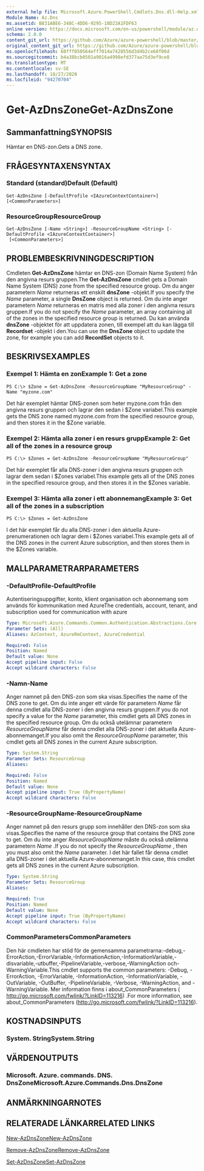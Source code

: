 ```yaml
---
external help file: Microsoft.Azure.PowerShell.Cmdlets.Dns.dll-Help.xml
Module Name: Az.Dns
ms.assetid: B831ABE6-348C-4DD6-9295-18D23A1FDF63
online version: https://docs.microsoft.com/en-us/powershell/module/az.dns/get-azdnszone
schema: 2.0.0
content_git_url: https://github.com/Azure/azure-powershell/blob/master/src/Dns/Dns/help/Get-AzDnsZone.md
original_content_git_url: https://github.com/Azure/azure-powershell/blob/master/src/Dns/Dns/help/Get-AzDnsZone.md
ms.openlocfilehash: 68fff050564eff7014a7428556d3d4b2ce68f06d
ms.sourcegitcommit: b4a38bcb0501a9016a4998efd377aa75d3ef9ce8
ms.translationtype: MT
ms.contentlocale: sv-SE
ms.lasthandoff: 10/27/2020
ms.locfileid: "94270704"
---
```

# <span data-ttu-id="94e72-101">Get-AzDnsZone</span><span class="sxs-lookup"><span data-stu-id="94e72-101">Get-AzDnsZone</span></span>

## <span data-ttu-id="94e72-102">Sammanfattning</span><span class="sxs-lookup"><span data-stu-id="94e72-102">SYNOPSIS</span></span>
<span data-ttu-id="94e72-103">Hämtar en DNS-zon.</span><span class="sxs-lookup"><span data-stu-id="94e72-103">Gets a DNS zone.</span></span>

## <span data-ttu-id="94e72-104">FRÅGESYNTAXEN</span><span class="sxs-lookup"><span data-stu-id="94e72-104">SYNTAX</span></span>

### <span data-ttu-id="94e72-105">Standard (standard)</span><span class="sxs-lookup"><span data-stu-id="94e72-105">Default (Default)</span></span>
```
Get-AzDnsZone [-DefaultProfile <IAzureContextContainer>] [<CommonParameters>]
```

### <span data-ttu-id="94e72-106">ResourceGroup</span><span class="sxs-lookup"><span data-stu-id="94e72-106">ResourceGroup</span></span>
```
Get-AzDnsZone [-Name <String>] -ResourceGroupName <String> [-DefaultProfile <IAzureContextContainer>]
 [<CommonParameters>]
```

## <span data-ttu-id="94e72-107">PROBLEMBESKRIVNING</span><span class="sxs-lookup"><span data-stu-id="94e72-107">DESCRIPTION</span></span>
<span data-ttu-id="94e72-108">Cmdleten **Get-AzDnsZone** hämtar en DNS-zon (Domain Name System) från den angivna resurs gruppen.</span><span class="sxs-lookup"><span data-stu-id="94e72-108">The **Get-AzDnsZone** cmdlet gets a Domain Name System (DNS) zone from the specified resource group.</span></span>
<span data-ttu-id="94e72-109">Om du anger parametern *Name* returneras ett enskilt **dnsZone** -objekt.</span><span class="sxs-lookup"><span data-stu-id="94e72-109">If you specify the *Name* parameter, a single **DnsZone** object is returned.</span></span>
<span data-ttu-id="94e72-110">Om du inte anger parametern *Name* returneras en matris med alla zoner i den angivna resurs gruppen.</span><span class="sxs-lookup"><span data-stu-id="94e72-110">If you do not specify the *Name* parameter, an array containing all of the zones in the specified resource group is returned.</span></span>
<span data-ttu-id="94e72-111">Du kan använda **dnsZone** -objektet för att uppdatera zonen, till exempel att du kan lägga till **Recordset** -objekt i den.</span><span class="sxs-lookup"><span data-stu-id="94e72-111">You can use the **DnsZone** object to update the zone, for example you can add **RecordSet** objects to it.</span></span>

## <span data-ttu-id="94e72-112">BESKRIVS</span><span class="sxs-lookup"><span data-stu-id="94e72-112">EXAMPLES</span></span>

### <span data-ttu-id="94e72-113">Exempel 1: Hämta en zon</span><span class="sxs-lookup"><span data-stu-id="94e72-113">Example 1: Get a zone</span></span>
```
PS C:\> $Zone = Get-AzDnsZone -ResourceGroupName "MyResourceGroup" -Name "myzone.com"
```

<span data-ttu-id="94e72-114">Det här exemplet hämtar DNS-zonen som heter myzone.com från den angivna resurs gruppen och lagrar den sedan i $Zone variabel.</span><span class="sxs-lookup"><span data-stu-id="94e72-114">This example gets the DNS zone named myzone.com from the specified resource group, and then stores it in the $Zone variable.</span></span>

### <span data-ttu-id="94e72-115">Exempel 2: Hämta alla zoner i en resurs grupp</span><span class="sxs-lookup"><span data-stu-id="94e72-115">Example 2: Get all of the zones in a resource group</span></span>
```
PS C:\> $Zones = Get-AzDnsZone -ResourceGroupName "MyResourceGroup"
```

<span data-ttu-id="94e72-116">Det här exemplet får alla DNS-zoner i den angivna resurs gruppen och lagrar dem sedan i $Zones variabel.</span><span class="sxs-lookup"><span data-stu-id="94e72-116">This example gets all of the DNS zones in the specified resource group, and then stores it in the $Zones variable.</span></span>

### <span data-ttu-id="94e72-117">Exempel 3: Hämta alla zoner i ett abonnemang</span><span class="sxs-lookup"><span data-stu-id="94e72-117">Example 3: Get all of the zones in a subscription</span></span>
```
PS C:\> $Zones = Get-AzDnsZone
```

<span data-ttu-id="94e72-118">I det här exemplet får du alla DNS-zoner i den aktuella Azure-prenumerationen och lagrar dem i $Zones variabel.</span><span class="sxs-lookup"><span data-stu-id="94e72-118">This example gets all of the DNS zones in the current Azure subscription, and then stores them in the $Zones variable.</span></span>

## <span data-ttu-id="94e72-119">MALLPARAMETRAR</span><span class="sxs-lookup"><span data-stu-id="94e72-119">PARAMETERS</span></span>

### <span data-ttu-id="94e72-120">-DefaultProfile</span><span class="sxs-lookup"><span data-stu-id="94e72-120">-DefaultProfile</span></span>
<span data-ttu-id="94e72-121">Autentiseringsuppgifter, konto, klient organisation och abonnemang som används för kommunikation med Azure</span><span class="sxs-lookup"><span data-stu-id="94e72-121">The credentials, account, tenant, and subscription used for communication with azure</span></span>

```yaml
Type: Microsoft.Azure.Commands.Common.Authentication.Abstractions.Core.IAzureContextContainer
Parameter Sets: (All)
Aliases: AzContext, AzureRmContext, AzureCredential

Required: False
Position: Named
Default value: None
Accept pipeline input: False
Accept wildcard characters: False
```

### <span data-ttu-id="94e72-122">-Namn</span><span class="sxs-lookup"><span data-stu-id="94e72-122">-Name</span></span>
<span data-ttu-id="94e72-123">Anger namnet på den DNS-zon som ska visas.</span><span class="sxs-lookup"><span data-stu-id="94e72-123">Specifies the name of the DNS zone to get.</span></span>
<span data-ttu-id="94e72-124">Om du inte anger ett värde för parametern *Name* får denna cmdlet alla DNS-zoner i den angivna resurs gruppen.</span><span class="sxs-lookup"><span data-stu-id="94e72-124">If you do not specify a value for the *Name* parameter, this cmdlet gets all DNS zones in the specified resource group.</span></span>
<span data-ttu-id="94e72-125">Om du också utelämnar parametern *ResourceGroupName* får denna cmdlet alla DNS-zoner i det aktuella Azure-abonnemanget.</span><span class="sxs-lookup"><span data-stu-id="94e72-125">If you also omit the *ResourceGroupName* parameter, this cmdlet gets all DNS zones in the current Azure subscription.</span></span>

```yaml
Type: System.String
Parameter Sets: ResourceGroup
Aliases:

Required: False
Position: Named
Default value: None
Accept pipeline input: True (ByPropertyName)
Accept wildcard characters: False
```

### <span data-ttu-id="94e72-126">-ResourceGroupName</span><span class="sxs-lookup"><span data-stu-id="94e72-126">-ResourceGroupName</span></span>
<span data-ttu-id="94e72-127">Anger namnet på den resurs grupp som innehåller den DNS-zon som ska visas.</span><span class="sxs-lookup"><span data-stu-id="94e72-127">Specifies the name of the resource group that contains the DNS zone to get.</span></span>
<span data-ttu-id="94e72-128">Om du inte anger *ResourceGroupName* måste du också utelämna parametern *Name* .</span><span class="sxs-lookup"><span data-stu-id="94e72-128">If you do not specify the *ResourceGroupName* , then you must also omit the *Name* parameter.</span></span>
<span data-ttu-id="94e72-129">I det här fallet får denna cmdlet alla DNS-zoner i det aktuella Azure-abonnemanget.</span><span class="sxs-lookup"><span data-stu-id="94e72-129">In this case, this cmdlet gets all DNS zones in the current Azure subscription.</span></span>

```yaml
Type: System.String
Parameter Sets: ResourceGroup
Aliases:

Required: True
Position: Named
Default value: None
Accept pipeline input: True (ByPropertyName)
Accept wildcard characters: False
```

### <span data-ttu-id="94e72-130">CommonParameters</span><span class="sxs-lookup"><span data-stu-id="94e72-130">CommonParameters</span></span>
<span data-ttu-id="94e72-131">Den här cmdleten har stöd för de gemensamma parametrarna:-debug,-ErrorAction,-ErrorVariable,-InformationAction,-InformationVariable,-disvariable,-utbuffer,-PipelineVariable,-verbose,-WarningAction och-WarningVariable.</span><span class="sxs-lookup"><span data-stu-id="94e72-131">This cmdlet supports the common parameters: -Debug, -ErrorAction, -ErrorVariable, -InformationAction, -InformationVariable, -OutVariable, -OutBuffer, -PipelineVariable, -Verbose, -WarningAction, and -WarningVariable.</span></span> <span data-ttu-id="94e72-132">Mer information finns i about_CommonParameters ( http://go.microsoft.com/fwlink/?LinkID=113216) .</span><span class="sxs-lookup"><span data-stu-id="94e72-132">For more information, see about_CommonParameters (http://go.microsoft.com/fwlink/?LinkID=113216).</span></span>

## <span data-ttu-id="94e72-133">KOSTNADS</span><span class="sxs-lookup"><span data-stu-id="94e72-133">INPUTS</span></span>

### <span data-ttu-id="94e72-134">System. String</span><span class="sxs-lookup"><span data-stu-id="94e72-134">System.String</span></span>

## <span data-ttu-id="94e72-135">VÄRDEN</span><span class="sxs-lookup"><span data-stu-id="94e72-135">OUTPUTS</span></span>

### <span data-ttu-id="94e72-136">Microsoft. Azure. commands. DNS. DnsZone</span><span class="sxs-lookup"><span data-stu-id="94e72-136">Microsoft.Azure.Commands.Dns.DnsZone</span></span>

## <span data-ttu-id="94e72-137">ANMÄRKNINGAR</span><span class="sxs-lookup"><span data-stu-id="94e72-137">NOTES</span></span>

## <span data-ttu-id="94e72-138">RELATERADE LÄNKAR</span><span class="sxs-lookup"><span data-stu-id="94e72-138">RELATED LINKS</span></span>

[<span data-ttu-id="94e72-139">New-AzDnsZone</span><span class="sxs-lookup"><span data-stu-id="94e72-139">New-AzDnsZone</span></span>](./New-AzDnsZone.md)

[<span data-ttu-id="94e72-140">Remove-AzDnsZone</span><span class="sxs-lookup"><span data-stu-id="94e72-140">Remove-AzDnsZone</span></span>](./Remove-AzDnsZone.md)

[<span data-ttu-id="94e72-141">Set-AzDnsZone</span><span class="sxs-lookup"><span data-stu-id="94e72-141">Set-AzDnsZone</span></span>](./Set-AzDnsZone.md)
